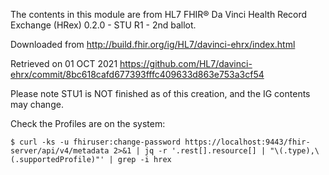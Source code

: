 The contents in this module are from HL7 FHIR® Da Vinci Health Record Exchange (HRex) 0.2.0 - STU R1 - 2nd ballot.

Downloaded from http://build.fhir.org/ig/HL7/davinci-ehrx/index.html

Retrieved on 01 OCT 2021 https://github.com/HL7/davinci-ehrx/commit/8bc618cafd677393fffc409633d863e753a3cf54

Please note STU1 is NOT finished as of this creation, and the IG contents may change.

Check the Profiles are on the system: 

```
$ curl -ks -u fhiruser:change-password https://localhost:9443/fhir-server/api/v4/metadata 2>&1 | jq -r '.rest[].resource[] | "\(.type),\(.supportedProfile)"' | grep -i hrex
```
